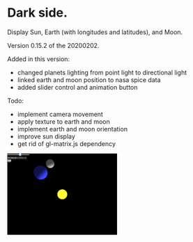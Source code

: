 # Dark side.

Display Sun, Earth (with longitudes and latitudes), and Moon.

Version 0.15.2 of the 20200202.

Added in this version:

*   changed planets lighting from point light to directional light
*   linked earth and moon position to nasa spice data
*   added slider control and animation button

Todo:

*   implement camera movement
*   apply texture to earth and moon
*   implement earth and moon orientation
*   improve sun display
*   get rid of gl-matrix.js dependency

 <img src="docs/example.png" width="50%" />

